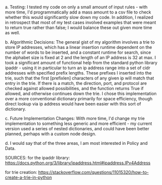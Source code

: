 a. Testing: I tested my code on only a small amount of input rules - with more time, I'd programmatically add a mass amount to a csv file to check whether this would significantly slow down my code. In addition, I realized in retrospect that most of my test cases involved examples that were meant to return true rather than false; I would balance these out given more time as well. 

b. Algorithmic Decisions: The general gist of my algorithm involves a trie to store IP addresses, which has a linear insertion runtime dependent on the number of words to be inserted, and a constant runtime for search, since the alphabet size is fixed at 2 and the length of an IP address is 32 at max. I took a significant amount of functional help from the standard python library ipaddr - using it in particular to turn an ip address range into a set of cidr addresses with specified prefix lengths. These prefixes I inserted into the trie, such that the first [prefixlen] characters of any given ip will match that entry in the trie. If there is a match, the direction, port, and protocol are checked against allowed possibilities, and the function returns True if allowed, and otherwise continues down the trie. I chose this implementation over a more conventional dictionary primarily for space efficiency, though direct lookup via ip address would have been easier with this sort of dictionary.

c. Future Implementation Changes: With more time, I'd change my trie implementation to something less generic and more efficient - my current version used a series of nested dictionaries, and could have been better planned, perhaps with a custom node design. 

d. I would say that of the three areas, I am most interested in Policy and Data. 



SOURCES:
for the ipaddr library:
https://docs.python.org/3/library/ipaddress.html#ipaddress.IPv4Address

for trie creation:
https://stackoverflow.com/questions/11015320/how-to-create-a-trie-in-python
